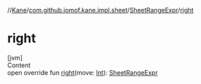 //[Kane](../../index.md)/[com.github.jomof.kane.impl.sheet](../index.md)/[SheetRangeExpr](index.md)/[right](right.md)



# right  
[jvm]  
Content  
open override fun [right](right.md)(move: [Int](https://kotlinlang.org/api/latest/jvm/stdlib/kotlin/-int/index.html)): [SheetRangeExpr](index.md)  



